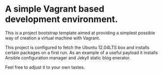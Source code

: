 # A simple Vagrant based development environment.

This is a project bootstrap template aimed at providing a simplest
possible way of creation a virtual machine with Vagrant.

This project is configured to fetch the Ubuntu 12.04LTS box and
installs certain packages on a first run. As an example of a useful
payload it installs Ansible configuration manager and Jekyll static
blog enerator.

Feel free to adjust it to your own tastes.
